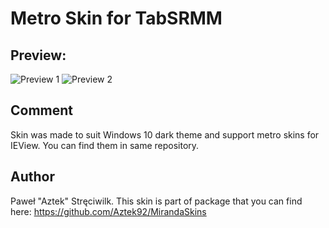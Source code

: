 # Metro Skin for TabSRMM

## Preview:
![Preview 1](/preview1.png) 
![Preview 2](/preview2.png) 

## Comment
Skin was made to suit Windows 10 dark theme and support metro skins for IEView.
You can find them in same repository. 

## Author
Paweł "Aztek" Stręciwilk. This skin is part of package that you can find here:
https://github.com/Aztek92/MirandaSkins
